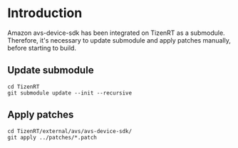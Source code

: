 # Introduction

Amazon avs-device-sdk has been integrated on TizenRT as a submodule. Therefore, it's necessary to update submodule and apply patches manually, before starting to build.

## Update submodule

```shell
cd TizenRT
git submodule update --init --recursive
```

## Apply patches

```shell
cd TizenRT/external/avs/avs-device-sdk/
git apply ../patches/*.patch
```
